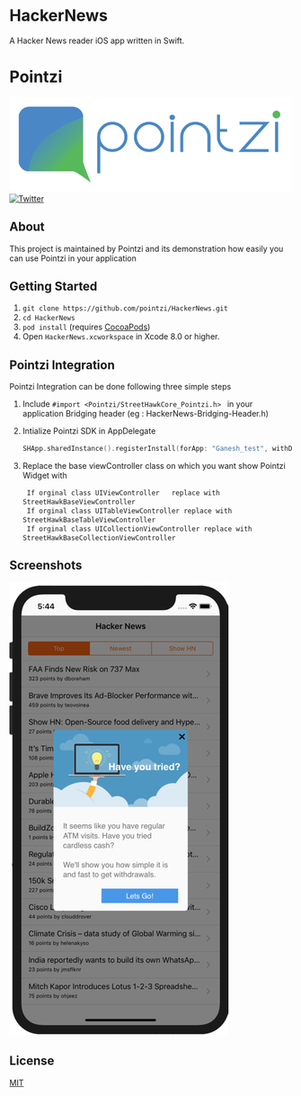 # HackerNews
A Hacker News reader iOS app written in Swift.

# Pointzi
![Main View](Resources/header.png)
[![Twitter](https://img.shields.io/badge/Twitter-%40usepointzi-blue.svg)](https://twitter.com/usepointzi)

## About
This project is maintained by Pointzi and its demonstration how easily you can use Pointzi in your application<br>


## Getting Started

1. `git clone https://github.com/pointzi/HackerNews.git`
2. `cd HackerNews`
3. `pod install` (requires [CocoaPods](https://cocoapods.org))
4. Open `HackerNews.xcworkspace` in Xcode 8.0 or higher.

## Pointzi Integration
Pointzi Integration can be done following three simple steps
1. Include `#import <Pointzi/StreetHawkCore_Pointzi.h> ` in your application Bridging header (eg : HackerNews-Bridging-Header.h)
2. Intialize Pointzi SDK in AppDelegate

    ``` swift
    SHApp.sharedInstance().registerInstall(forApp: "Ganesh_test", withDebugMode: false)
    ```
3. Replace the base viewController class on which you want show Pointzi Widget with

   ```
    If orginal class UIViewController	replace with StreetHawkBaseViewController
    If orginal class UITableViewController replace with StreetHawkBaseTableViewController
    If orginal class UICollectionViewController replace with StreetHawkBaseCollectionViewController
   ```

## Screenshots

![Example](Resources/Example_1.png)


## License

[MIT](LICENSE)
